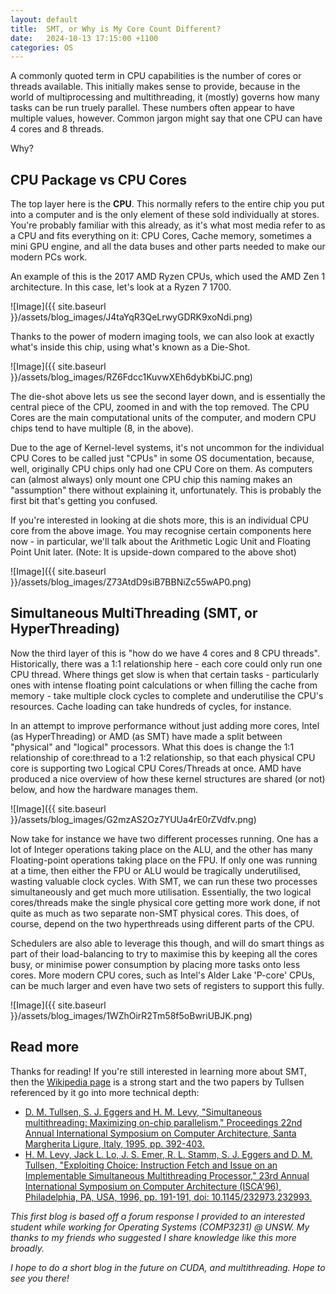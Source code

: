 ```yaml
---
layout: default
title:  SMT, or Why is My Core Count Different?
date:   2024-10-13 17:15:00 +1100
categories: OS
---
```



<!-- ## Introduction -->

A commonly quoted term in CPU capabilities is the number of cores or threads available. This initially makes sense to provide, because in the world of multiprocessing and multithreading, it (mostly) governs how many tasks can be run truely parallel. These numbers often appear to have multiple values, however. Common jargon might say that one CPU can have 4 cores and 8 threads.

Why?

## CPU Package vs CPU Cores

The top layer here is the **CPU**. This normally refers to the entire chip you put into a computer and is the only element of these sold individually at stores. You're probably familiar with this already, as it's what most media refer to as a CPU and fits everything on it: CPU Cores, Cache memory, sometimes a mini GPU engine, and all the data buses and other parts needed to make our modern PCs work.

An example of this is the 2017 AMD Ryzen CPUs, which used the AMD Zen 1 architecture. In this case, let's look at a Ryzen 7 1700.

![Image]({{ site.baseurl }}/assets/blog_images/J4taYqR3QeLrwyGDRK9xoNdi.png)

Thanks to the power of modern imaging tools, we can also look at exactly what's inside this chip, using what's known as a Die-Shot.

![Image]({{ site.baseurl }}/assets/blog_images/RZ6Fdcc1KuvwXEh6dybKbiJC.png)

The die-shot above lets us see the second layer down, and is essentially the central piece of the CPU, zoomed in and with the top removed. The CPU Cores are the main computational units of the computer, and modern CPU chips tend to have multiple (8, in the above).

Due to the age of Kernel-level systems, it's not uncommon for the individual CPU Cores to be called just "CPUs" in some OS documentation, because, well, originally CPU chips only had one CPU Core on them. As computers can (almost always) only mount one CPU chip this naming makes an "assumption" there without explaining it, unfortunately. This is probably the first bit that's getting you confused.

If you're interested in looking at die shots more, this is an individual CPU core from the above image. You may recognise certain components here now - in particular, we'll talk about the Arithmetic Logic Unit and Floating Point Unit later. (Note: It is upside-down compared to the above shot)

![Image]({{ site.baseurl }}/assets/blog_images/Z73AtdD9siB7BBNiZc55wAP0.png)

## Simultaneous MultiThreading (SMT, or HyperThreading)

Now the third layer of this is "how do we have 4 cores and 8 CPU threads". Historically, there was a 1:1 relationship here - each core could only run one CPU thread. Where things get slow is when that certain tasks - particularly ones with intense floating point calculations or when filling the cache from memory - take multiple clock cycles to complete and underutilise the CPU's resources. Cache loading can take hundreds of cycles, for instance.

In an attempt to improve performance without just adding more cores, Intel (as HyperThreading) or AMD (as SMT) have made a split between "physical" and "logical" processors. What this does is change the 1:1 relationship of core:thread to a 1:2 relationship, so that each physical CPU core is supporting two Logical CPU Cores/Threads at once. AMD have produced a nice overview of how these kernel structures are shared (or not) below, and how the hardware manages them.

![Image]({{ site.baseurl }}/assets/blog_images/G2mzAS2Oz7YUUa4rE0rZVdfv.png)

Now take for instance we have two different processes running. One has a lot of Integer operations taking place on the ALU, and the other has many Floating-point operations taking place on the FPU. If only one was running at a time, then either the FPU or ALU would be tragically underutilised, wasting valuable clock cycles. With SMT, we can run these two processes simultaneously and get much more utilisation. Essentially, the two logical cores/threads make the single physical core getting more work done, if not quite as much as two separate non-SMT physical cores. This does, of course, depend on the two hyperthreads using different parts of the CPU.

Schedulers are also able to leverage this though, and will do smart things as part of their load-balancing to try to maximise this by keeping all the cores busy, or minimise power consumption by placing more tasks onto less cores. More modern CPU cores, such as Intel's Alder Lake 'P-core' CPUs, can be much larger and even have two sets of registers to support this fully.

![Image]({{ site.baseurl }}/assets/blog_images/1WZhOirR2Tm58f5oBwriUBJK.png)

## Read more

Thanks for reading! If you're still interested in learning more about SMT, then the [Wikipedia page](https://en.wikipedia.org/wiki/Simultaneous_multithreading) is a strong start and the two papers by Tullsen referenced by it go into more technical depth:

- [D. M. Tullsen, S. J. Eggers and H. M. Levy, "Simultaneous multithreading: Maximizing on-chip parallelism," Proceedings 22nd Annual International Symposium on Computer Architecture, Santa Margherita Ligure, Italy, 1995, pp. 392-403.](https://ieeexplore.ieee.org/document/524578)
- [H. M. Levy, Jack L. Lo, J. S. Emer, R. L. Stamm, S. J. Eggers and D. M. Tullsen, "Exploiting Choice: Instruction Fetch and Issue on an Implementable Simultaneous Multithreading Processor," 23rd Annual International Symposium on Computer Architecture (ISCA'96), Philadelphia, PA, USA, 1996, pp. 191-191, doi: 10.1145/232973.232993.](https://ieeexplore.ieee.org/document/1563047)

*This first blog is based off a forum response I provided to an interested student while working for Operating Systems (COMP3231) @ UNSW. My thanks to my friends who suggested I share knowledge like this more broadly.*

*I hope to do a short blog in the future on CUDA, and multithreading. Hope to see you there!*
